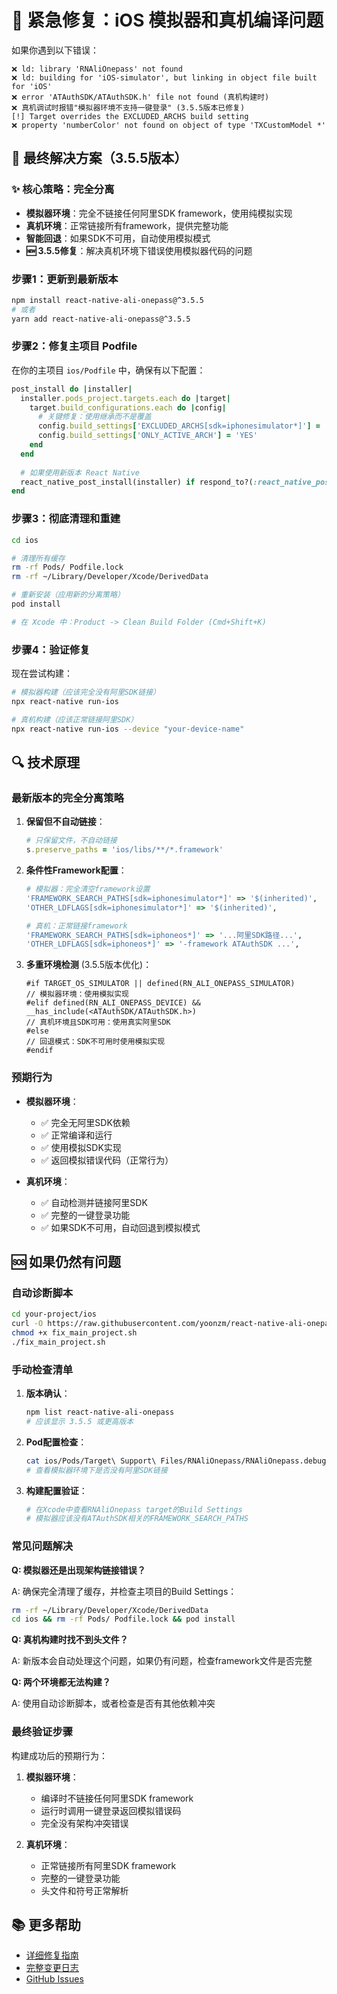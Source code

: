 # 🚨 紧急修复：iOS 模拟器和真机编译问题

如果你遇到以下错误：

```
❌ ld: library 'RNAliOnepass' not found
❌ ld: building for 'iOS-simulator', but linking in object file built for 'iOS'
❌ error 'ATAuthSDK/ATAuthSDK.h' file not found (真机构建时)
❌ 真机调试时报错"模拟器环境不支持一键登录" (3.5.5版本已修复)
[!] Target overrides the EXCLUDED_ARCHS build setting
❌ property 'numberColor' not found on object of type 'TXCustomModel *'
```

## 🚀 最终解决方案（3.5.5版本）

### ✨ 核心策略：完全分离
- **模拟器环境**：完全不链接任何阿里SDK framework，使用纯模拟实现
- **真机环境**：正常链接所有framework，提供完整功能  
- **智能回退**：如果SDK不可用，自动使用模拟模式
- **🆕 3.5.5修复**：解决真机环境下错误使用模拟器代码的问题

### 步骤1：更新到最新版本

```bash
npm install react-native-ali-onepass@^3.5.5
# 或者
yarn add react-native-ali-onepass@^3.5.5
```

### 步骤2：修复主项目 Podfile

在你的主项目 `ios/Podfile` 中，确保有以下配置：

```ruby
post_install do |installer|
  installer.pods_project.targets.each do |target|
    target.build_configurations.each do |config|
      # 关键修复：使用继承而不是覆盖
      config.build_settings['EXCLUDED_ARCHS[sdk=iphonesimulator*]'] = '$(inherited) arm64'
      config.build_settings['ONLY_ACTIVE_ARCH'] = 'YES'
    end
  end
  
  # 如果使用新版本 React Native
  react_native_post_install(installer) if respond_to?(:react_native_post_install)
end
```

### 步骤3：彻底清理和重建

```bash
cd ios

# 清理所有缓存
rm -rf Pods/ Podfile.lock
rm -rf ~/Library/Developer/Xcode/DerivedData

# 重新安装（应用新的分离策略）
pod install

# 在 Xcode 中：Product -> Clean Build Folder (Cmd+Shift+K)
```

### 步骤4：验证修复

现在尝试构建：

```bash
# 模拟器构建（应该完全没有阿里SDK链接）
npx react-native run-ios

# 真机构建（应该正常链接阿里SDK）
npx react-native run-ios --device "your-device-name"
```

## 🔍 技术原理

### 最新版本的完全分离策略

1. **保留但不自动链接**：
   ```ruby
   # 只保留文件，不自动链接
   s.preserve_paths = 'ios/libs/**/*.framework'
   ```

2. **条件性Framework配置**：
   ```ruby
   # 模拟器：完全清空framework设置
   'FRAMEWORK_SEARCH_PATHS[sdk=iphonesimulator*]' => '$(inherited)',
   'OTHER_LDFLAGS[sdk=iphonesimulator*]' => '$(inherited)',
   
   # 真机：正常链接framework
   'FRAMEWORK_SEARCH_PATHS[sdk=iphoneos*]' => '...阿里SDK路径...',
   'OTHER_LDFLAGS[sdk=iphoneos*]' => '-framework ATAuthSDK ...',
   ```

3. **多重环境检测** (3.5.5版本优化)：
   ```objc
   #if TARGET_OS_SIMULATOR || defined(RN_ALI_ONEPASS_SIMULATOR)
   // 模拟器环境：使用模拟实现
   #elif defined(RN_ALI_ONEPASS_DEVICE) && __has_include(<ATAuthSDK/ATAuthSDK.h>)
   // 真机环境且SDK可用：使用真实阿里SDK
   #else
   // 回退模式：SDK不可用时使用模拟实现
   #endif
   ```

### 预期行为

- **模拟器环境**：
  - ✅ 完全无阿里SDK依赖
  - ✅ 正常编译和运行
  - ✅ 使用模拟SDK实现
  - ✅ 返回模拟错误代码（正常行为）
  
- **真机环境**：
  - ✅ 自动检测并链接阿里SDK
  - ✅ 完整的一键登录功能
  - ✅ 如果SDK不可用，自动回退到模拟模式

## 🆘 如果仍然有问题

### 自动诊断脚本

```bash
cd your-project/ios
curl -O https://raw.githubusercontent.com/yoonzm/react-native-ali-onepass/master/ios/fix_main_project.sh
chmod +x fix_main_project.sh
./fix_main_project.sh
```

### 手动检查清单

1. **版本确认**：
   ```bash
   npm list react-native-ali-onepass
   # 应该显示 3.5.5 或更高版本
   ```

2. **Pod配置检查**：
   ```bash
   cat ios/Pods/Target\ Support\ Files/RNAliOnepass/RNAliOnepass.debug.xcconfig
   # 查看模拟器环境下是否没有阿里SDK链接
   ```

3. **构建配置验证**：
   ```bash
   # 在Xcode中查看RNAliOnepass target的Build Settings
   # 模拟器应该没有ATAuthSDK相关的FRAMEWORK_SEARCH_PATHS
   ```

### 常见问题解决

**Q: 模拟器还是出现架构链接错误？**

A: 确保完全清理了缓存，并检查主项目的Build Settings：
```bash
rm -rf ~/Library/Developer/Xcode/DerivedData
cd ios && rm -rf Pods/ Podfile.lock && pod install
```

**Q: 真机构建时找不到头文件？**

A: 新版本会自动处理这个问题，如果仍有问题，检查framework文件是否完整

**Q: 两个环境都无法构建？**

A: 使用自动诊断脚本，或者检查是否有其他依赖冲突

### 最终验证步骤

构建成功后的预期行为：

1. **模拟器环境**：
   - 编译时不链接任何阿里SDK framework
   - 运行时调用一键登录返回模拟错误码
   - 完全没有架构冲突错误

2. **真机环境**：
   - 正常链接所有阿里SDK framework
   - 完整的一键登录功能
   - 头文件和符号正常解析

## 📚 更多帮助

- [详细修复指南](./iOS_SIMULATOR_FIX.md)
- [完整变更日志](./CHANGELOG.md)
- [GitHub Issues](https://github.com/yoonzm/react-native-ali-onepass/issues) 